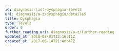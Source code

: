 ```yaml
---
id: diagnosis-list-dysphagia-level3
uri: diagnosis/a-z/dysphagia/detailed
title: Dysphagia
type: level3
order: 0
further_reading_uri: diagnosis/a-z/further-reading
updated_at: 2018-02-01T12:16:11Z
created_at: 2017-06-14T21:40:47Z
---
```


